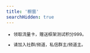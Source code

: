 ```yaml
---
title: '橱窗'
searchHidden: true
---
```


<small>

- 领取流量卡，赠送框架测试积分999。

- 请加入社群/频道，私信群主/频道主。

</small>